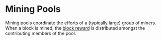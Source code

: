 # Mining Pools

Mining pools coordinate the efforts of a (typically large) group of miners.
When a block is mined, the [block reward](/protocol/blockchain/block#coinbase-transaction) is distributed amongst the contributing members of the pool.  